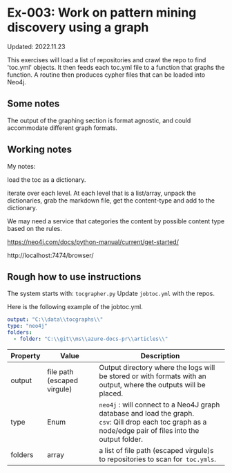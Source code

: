 # Ex-003: Work on pattern mining discovery using a graph

Updated: 2022.11.23

This exercises will load a list of repositories and crawl the repo to find 'toc.yml' objects. It then feeds each toc.yml file to a function that graphs the function. A routine then produces cypher files that can be loaded into Neo4j.

## Some notes

The output of the graphing section is format agnostic, and could accommodate different graph formats.

## Working notes

My notes:

load the toc as a dictionary.

iterate over each level.
At each level that is a list/array,
unpack the dictionaries, grab the markdown file, get the content-type and add to the dictionary.

We may need a service that categories the content by possible content type based on the rules.

https://neo4j.com/docs/python-manual/current/get-started/

http://localhost:7474/browser/


## Rough how to use instructions

The system starts with: `tocgrapher.py`
Update `jobtoc.yml` with the repos.

Here is the following example of the jobtoc.yml.

```yml
output: "C:\\data\\tocgraphs\\"
type: "neo4j"
folders:
  - folder: "C:\\git\\ms\\azure-docs-pr\\articles\\"
```

| Property | Value | Description |
| --- | --- | --- |
| output | file path (escaped virgule) | Output directory where the logs will be stored or with formats with an output, where the outputs will be placed. |
| type | Enum | `neo4j` : will connect to a Neo4J graph database and load the graph.<br>`csv`: Qill drop each toc graph as a node/edge pair of files into the output folder. |
| folders | array | a list of file path (escaped virgule)s to repositories to scan for` toc.ymls`. |